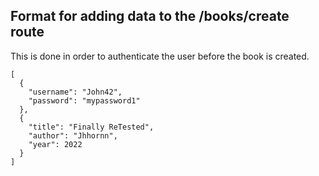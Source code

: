 ## Format for adding data to the /books/create route
This is done in order to authenticate the user before the book is created.

```
[
  {
    "username": "John42",
    "password": "mypassword1"
  },
  {
    "title": "Finally ReTested",
    "author": "Jhhornn",
    "year": 2022
  }
]
```
